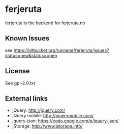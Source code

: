ferjeruta
=========
ferjeruta is the backend for ferjeruta.no

Known Issues
----
see https://bitbucket.org/runnane/ferjeruta/issues?status=new&status=open

License
----
See gpl-2.0.txt

External links
----
* jQuery: http://jquery.com/
* jQuery mobile: http://jquerymobile.com/
* jquery-json: https://code.google.com/p/jquery-json/
* jStorage: http://www.jstorage.info/